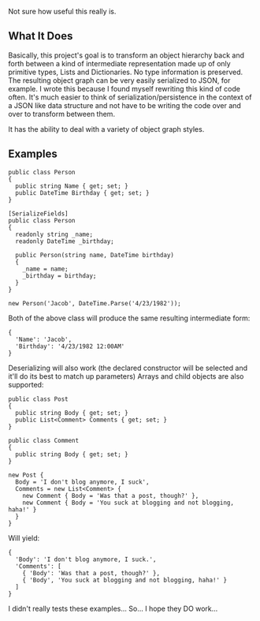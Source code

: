Not sure how useful this really is.

What It Does
---------

Basically, this project's goal is to transform an object hierarchy back and forth between a kind of intermediate representation made up of only primitive types, Lists and Dictionaries. No type information is preserved. The resulting object graph can be very easily serialized to JSON, for example. I wrote this because I found myself rewriting this kind of code often. It's much easier to think of serialization/persistence in the context of a JSON like data structure and not have to be writing the code over and over to transform between them.

It has the ability to deal with a variety of object graph styles.

Examples
---------

    public class Person
    {
      public string Name { get; set; }
      public DateTime Birthday { get; set; }
    }

    [SerializeFields]
    public class Person
    {
      readonly string _name;
      readonly DateTime _birthday;

      public Person(string name, DateTime birthday)
      {
        _name = name;
        _birthday = birthday;
      }
    }

    new Person('Jacob', DateTime.Parse('4/23/1982'));

Both of the above class will produce the same resulting intermediate form:

    {
      'Name': 'Jacob',
      'Birthday': '4/23/1982 12:00AM'
    }

Deserializing will also work (the declared constructor will be selected and it'll do its best to match up parameters) Arrays and child objects are also supported:

    public class Post
    {
      public string Body { get; set; }
      public List<Comment> Comments { get; set; }
    }

    public class Comment
    {
      public string Body { get; set; }
    }

    new Post {
      Body = 'I don't blog anymore, I suck',
      Comments = new List<Comment> {
        new Comment { Body = 'Was that a post, though?' },
        new Comment { Body = 'You suck at blogging and not blogging, haha!' }
      }
    }

Will yield:

    {
      'Body': 'I don't blog anymore, I suck.',
      'Comments': [
        { 'Body': 'Was that a post, though?' },
        { 'Body', 'You suck at blogging and not blogging, haha!' }
      ]
    }

I didn't really tests these examples... So... I hope they DO work...
